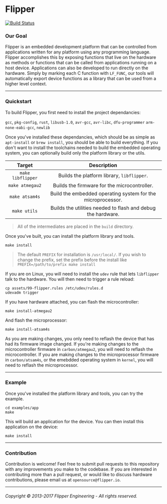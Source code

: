 # Flipper

[![Build Status](https://travis-ci.com/georgemorgan/flipper.svg?token=mWpYCFjw1S5VKLVNvZFo&branch=master)](https://travis-ci.com/georgemorgan/flipper)

### Our Goal

Flipper is an embedded development platform that can be controlled from applications written for any platform using any programming language. Flipper accomplishes this by exposing functions that live on the hardware as methods or functions that can be called from applications running on a host device. Applications can also be developed to run directly on the hardware. Simply by marking each C function with `LF_FUNC`, our tools will automatically export device functions as a library that can be used from a higher level context.

---

### Quickstart

To build Flipper, you first need to install the project dependancies:

`gcc`, `pkg-config`, `rust`, `libusb-1.0`, `avr-gcc`, `avr-libc`, `dfu-programmer` `arm-none-eabi-gcc`, `newlib`

Once you've installed these dependancies, which should be as simple as `apt-install` or `brew install`, you should be able to build everything. If you don't want to install the toolchains needed to build the embedded operating system, you can optionally build only the platform library or the utils.

|       Target      |                            Description                       |
|:-----------------:|:------------------------------------------------------------:|
| `make libflipper` | Builds the platform library, `libflipper`.                    |
| `make atmegau2`   | Builds the firmware for the microcontroller.                 |
| `make atsam4s`    | Build the embedded operating system for the microprocessor.  |
| `make utils`      | Builds the utilities needed to flash and debug the hardware. |

> All of the intermediates are placed in the `build` directory.

Once you've built, you can install the platform library and tools.

```
make install
```
> The default `PREFIX` for installation is `/usr/local/`. If you wish to change the prefix, set the prefix before the install like `PREFIX=/path/to/prefix make install`

If you are on Linux, you will need to install the `udev` rule that lets `libflipper` talk to the hardware. You will then need to trigger a rule reload:

```
cp assets/99-flipper.rules /etc/udev/rules.d
udevadm trigger
```

If you have hardware attached, you can flash the microcontroller:

```
make install-atmegau2
```

And flash the microprocessor:

```
make install-atsam4s
```

As you are making changes, you only need to reflash the device that has had its firmware image changed. If you're making changes to the microcontroller firmware in `carbon/atmegau2`, you will need to reflash the microcontroller. If you are making changes to the microprocessor firmware in `carbon/atsam4s`, or the emebdded operating system in `kernel`, you will need to reflash the microprocessor.

---

### Example

Once you've installed the platform library and tools, you can try the example.

```
cd examples/app
make
```

This will build an application for the device. You can then install this application on the device:

```
make install
```

---

### Contribution

Contribution is welcome! Feel free to submit pull requests to this repository with any improvements you make to the codebase. If you are interested in contributing more than a pull request, or would like to discuss hardware contributions, please email us at `opensource@flipper.io`.

---

###### Copyright © 2013-2017 Flipper Engineering - All rights reserved.
